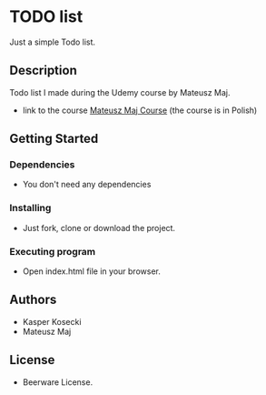 # TODO list

Just a simple Todo list.

## Description

Todo list I made during the Udemy course by Mateusz Maj.

* link to the course [Mateusz Maj Course](https://www.udemy.com/course/javascript-jedyny-kurs-ktorego-potrzebujesz/) (the course is in Polish)

## Getting Started
### Dependencies

* You don't need any dependencies

### Installing

* Just fork, clone or download the project.

### Executing program

* Open index.html file in your browser.

## Authors

* Kasper Kosecki
* Mateusz Maj

## License

* Beerware License.

